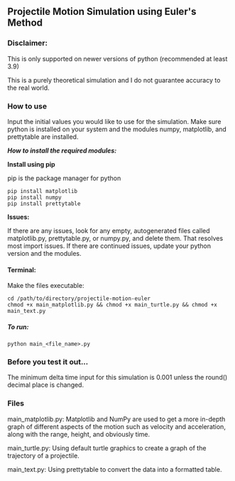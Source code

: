 ## Projectile Motion Simulation using Euler's Method

### Disclaimer: 

This is only supported on newer versions of python (recommended at least 3.9)

This is a purely theoretical simulation and I do not guarantee accuracy to the real world. 


### How to use
Input the initial values you would like to use for the simulation. Make sure python is installed on your system and the modules numpy, matplotlib, and prettytable are installed. 

<b><em> How to install the required modules: </em></b>

**Install using pip**

pip is the package manager for python

    pip install matplotlib
    pip install numpy
    pip install prettytable

**Issues:**

If there are any issues, look for any empty, autogenerated files called matplotlib.py, prettytable.py, or numpy.py, and delete them. That resolves most import issues. If there are continued issues, update your python version and the modules. 


#### Terminal: 

Make the files executable: 
    
    cd /path/to/directory/projectile-motion-euler
    chmod +x main_matplotlib.py && chmod +x main_turtle.py && chmod +x main_text.py
    
##### To run: 
    
    python main_<file_name>.py


### Before you test it out...
The minimum delta time input for this simulation is 0.001 unless the round() decimal place is changed. 

### Files

main_matplotlib.py: 
    Matplotlib and NumPy are used to get a more in-depth graph of different aspects of the motion such as velocity and acceleration, along with the range, height, and obviously time. 

main_turtle.py: 
    Using default turtle graphics to create a graph of the trajectory of a projectile. 

main_text.py: 
    Using prettytable to convert the data into a formatted table. 

